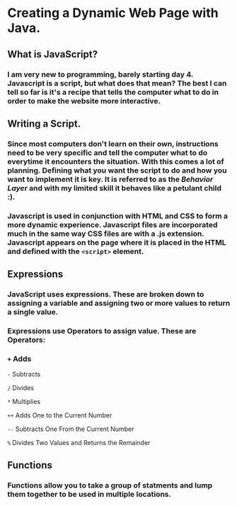 # Creating a Dynamic Web Page with Java.


## What is JavaScript?

### I am very new to programming, barely starting day 4.  Javascript is a script, but what does that mean? The best I can tell so far is it's a recipe that tells the computer what to do in order to make the website more interactive.  


## Writing a Script.


### Since most computers don't learn on their own, instructions need to be very specific and tell the computer what to do everytime it encounters the situation.  With this comes a lot of planning.  Defining what you want the script to do and how you want to implement it is key. It is referred to as the *Behavior Layer* and with my limited skill it behaves like a petulant child :).


### Javascript is used in conjunction with HTML and CSS to form a more dynamic experience. Javascript files are incorporated much in the same way CSS files are with a .js extension.  Javascript appears on the page where it is placed in the HTML and defined with the `<script>` element.


## Expressions
### JavaScript uses expressions.  These are broken down to assigning a variable and assigning two or more values to return a single value.


### Expressions use Operators to assign value. These are Operators:

### `+` Adds
`-` Subtracts

`/` Divides

`*` Multiplies

`++` Adds One to the Current Number

`--` Subtracts One From the Current Number

`%` Divides Two Values and Returns the Remainder


## Functions
### Functions allow you to take a group of statments and lump them together to be used in multiple locations.  